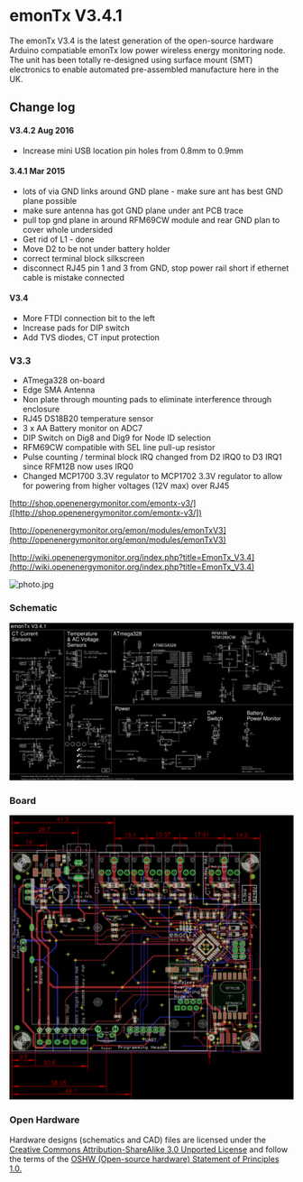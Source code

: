 # emonTx V3.4.1

The emonTx V3.4 is the latest generation of the open-source hardware Arduino compatiable emonTx low power wireless energy monitoring node. The unit has been totally re-designed using surface mount (SMT) electronics to enable automated pre-assembled manufacture here in the UK.

## Change log

#### V3.4.2 Aug 2016

- Increase mini USB location pin holes from 0.8mm to 0.9mm

#### 3.4.1 Mar 2015

- lots of via GND links around GND plane - make sure ant has best GND plane possible
- make sure antenna has got GND plane under ant PCB trace
- pull top gnd plane in around RFM69CW module and rear GND plan to cover whole undersided
- Get rid of L1 - done
- Move D2 to be not under battery holder 
- correct terminal block silkscreen 
- disconnect RJ45 pin 1 and 3 from GND, stop power rail short if ethernet cable is mistake connected

#### V3.4 

- More FTDI connection bit to the left
- Increase pads for DIP switch
- Add TVS diodes, CT input protection

### V3.3 

- ATmega328 on-board
- Edge SMA Antenna
- Non plate through mounting pads to eliminate interference through enclosure
- RJ45 DS18B20 temperature sensor
- 3 x AA Battery monitor on ADC7
- DIP Switch on Dig8 and Dig9 for Node ID selection
- RFM69CW compatible with SEL line pull-up resistor
- Pulse counting / terminal block IRQ changed from D2 IRQ0 to D3 IRQ1 since RFM12B now uses IRQ0
- Changed MCP1700 3.3V regulator to MCP1702 3.3V regulator to allow for powering from higher voltages (12V max) over RJ45

[http://shop.openenergymonitor.com/emontx-v3/]([http://shop.openenergymonitor.com/emontx-v3/])


[http://openenergymonitor.org/emon/modules/emonTxV3](http://openenergymonitor.org/emon/modules/emonTxV3)


[http://wiki.openenergymonitor.org/index.php?title=EmonTx_V3.4](http://wiki.openenergymonitor.org/index.php?title=EmonTx_V3.4)


![photo.jpg](photo.jpg)


### Schematic

![schematic.png](schematic.png)



### Board

![board.png](board.png)



### Open Hardware

Hardware designs (schematics and CAD) files are licensed under the [Creative Commons Attribution-ShareAlike 3.0 Unported License](http://creativecommons.org/licenses/by-sa/3.0/) and follow the terms of the [OSHW (Open-source hardware) Statement of Principles 1.0.](http://freedomdefined.org/OSHW)
